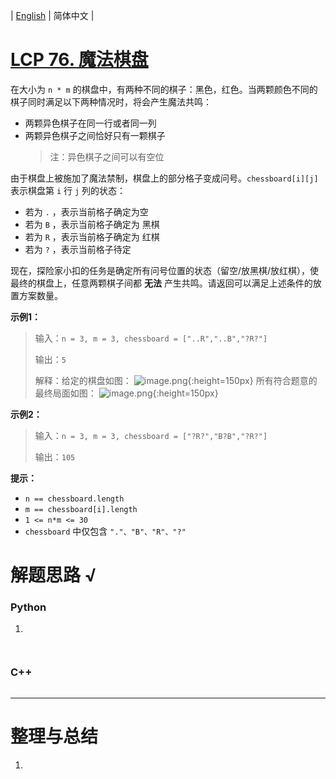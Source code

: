 | [English](README_EN.md) | 简体中文 |

# [LCP 76. 魔法棋盘](https://leetcode.cn/problems/1ybDKD)
在大小为 `n * m` 的棋盘中，有两种不同的棋子：黑色，红色。当两颗颜色不同的棋子同时满足以下两种情况时，将会产生魔法共鸣：
- 两颗异色棋子在同一行或者同一列
- 两颗异色棋子之间恰好只有一颗棋子
    > 注：异色棋子之间可以有空位

由于棋盘上被施加了魔法禁制，棋盘上的部分格子变成问号。`chessboard[i][j]` 表示棋盘第 `i` 行 `j` 列的状态：
- 若为 `.` ，表示当前格子确定为空
- 若为 `B` ，表示当前格子确定为 黑棋
- 若为 `R` ，表示当前格子确定为 红棋
- 若为 `?` ，表示当前格子待定

现在，探险家小扣的任务是确定所有问号位置的状态（留空/放黑棋/放红棋），使最终的棋盘上，任意两颗棋子间都 **无法** 产生共鸣。请返回可以满足上述条件的放置方案数量。

**示例1：**
> 输入：`n = 3, m = 3, chessboard = ["..R","..B","?R?"]`
>
> 输出：`5`
>
> 解释：给定的棋盘如图：
>![image.png](https://pic.leetcode.cn/1681714583-unbRox-image.png){:height=150px}
> 所有符合题意的最终局面如图：
>![image.png](https://pic.leetcode.cn/1681714596-beaOHK-image.png){:height=150px}

**示例2：**
> 输入：`n = 3, m = 3, chessboard = ["?R?","B?B","?R?"]`
>
> 输出：`105`

**提示：**
- `n == chessboard.length`
- `m == chessboard[i].length`
- `1 <= n*m <= 30`
- `chessboard` 中仅包含 `"."、"B"、"R"、"?"`
# 解题思路 √

### Python

1. 

```python

```


```python

```

### C++

```cpp

```

---



# 整理与总结

1. 